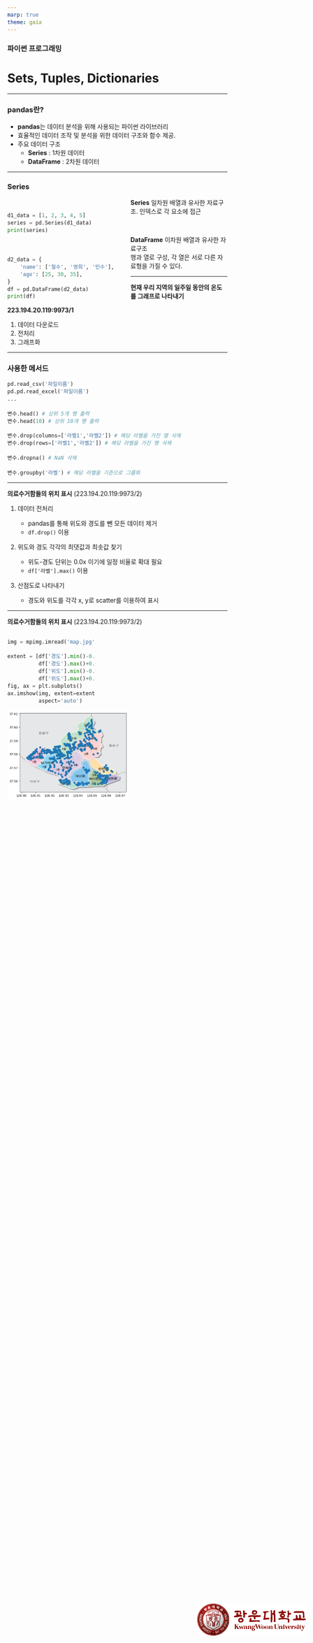 ```yaml
---
marp: true
theme: gaia
---
```


### 파이썬 프로그래밍

# Sets, Tuples, Dictionaries

<img src="https://raw.githubusercontent.com/ga111o/sowon-kwhighschool-python/main/lecture/src/kwu-logo.png" style="width: 250px; position:absolute; bottom: 5%; right:5%">

---

### pandas란?

- **pandas**는 데이터 분석을 위해 사용되는 파이썬 라이브러리
- 효율적인 데이터 조작 및 분석을 위한 데이터 구조와 함수 제공.
- 주요 데이터 구조
  - **Series** : 1차원 데이터
  - **DataFrame** : 2차원 데이터

---

### Series

<div style="float:left; width: 50%; margin-right:30px">

```python

d1_data = [1, 2, 3, 4, 5]
series = pd.Series(d1_data)
print(series)



d2_data = {
    'name': ['철수', '영희', '민수'],
    'age': [25, 30, 35],
}
df = pd.DataFrame(d2_data)
print(df)

```

</div>

**Series**
일차원 배열과 유사한 자료구조.
인덱스로 각 요소에 접근

<br>

**DataFrame**
이차원 배열과 유사한 자료구조<br>
행과 열로 구성, 각 열은 서로 다른 자료형을 가질 수 있다.

---

**현재 우리 지역의 일주일 동안의 온도를 그래프로 나타내기**

**223.194.20.119:9973/1**

1. 데이터 다운로드
2. 전처리
3. 그래프화

---

### 사용한 메서드

```python
pd.read_csv('파일이름')
pd.pd.read_excel('파일이름')
...

변수.head() # 상위 5개 행 출력
변수.head(10) # 상위 10개 행 출력

변수.drop(columns=['라벨1','라벨2']) # 해당 라벨을 가진 열 삭제
변수.drop(rows=['라벨1','라벨2']) # 해당 라벨을 가진 행 삭제

변수.dropna() # NaN 삭제

변수.groupby('라벨') # 해당 라벨을 기준으로 그룹화

```

---

**의료수거함들의 위치 표시** (223.194.20.119:9973/2)

1. 데이터 전처리

   - pandas를 통해 위도와 경도를 뺀 모든 데이터 제거
   - `df.drop()` 이용

2. 위도와 경도 각각의 최댓값과 최솟값 찾기

   - 위도-경도 단위는 0.0x 이기에 일정 비율로 확대 필요
   - `df['라벨'].max()` 이용

3. 산점도로 나타내기

   - 경도와 위도를 각각 x, y로 scatter를 이용하여 표시

---

**의료수거함들의 위치 표시** (223.194.20.119:9973/2)

<div style="float:left; width: 40%; margin-right:30px">

```python
img = mpimg.imread('map.jpg')

extent = [df['경도'].min()-0.007,
          df['경도'].max()+0.01,
          df['위도'].min()-0.004,
          df['위도'].max()+0.005]
fig, ax = plt.subplots()
ax.imshow(img, extent=extent,
          aspect='auto')

```

</div>

<img src="../output.png" style="width:55%">
